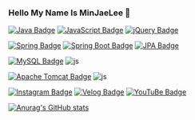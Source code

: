 ### Hello My Name Is MinJaeLee 👋

<!--
**dlalswo656/dlalswo656** is a ✨ _special_ ✨ repository because its `README.md` (this file) appears on your GitHub profile.
Here are some ideas to get you started:

- 🔭 I’m currently working on ...
- 🌱 I’m currently learning ...
- 👯 I’m looking to collaborate on ...
- 🤔 I’m looking for help with ...
- 💬 Ask me about ...
- 📫 How to reach me: ...
- 😄 Pronouns: ...
- ⚡ Fun fact: ...
-->

[![Java Badge](https://img.shields.io/badge/Java-%23ED8B00.svg?style=flat&logo=java&logoColor=white)](https://www.java.com/) [![JavaScript Badge](https://img.shields.io/badge/JavaScript-%23F7DF1E.svg?style=flat&logo=javascript&logoColor=black)](https://developer.mozilla.org/en-US/docs/Web/JavaScript)
[![jQuery Badge](https://img.shields.io/badge/jQuery-%230769AD.svg?style=flat&logo=jquery&logoColor=white)](https://jquery.com/)

[![Spring Badge](https://img.shields.io/badge/Spring-%236DB33F.svg?style=flat&logo=spring&logoColor=white)](https://spring.io) [![Spring Boot Badge](https://img.shields.io/badge/Spring_Boot-%236DB33F.svg?style=flat&logo=spring-boot&logoColor=white)](https://spring.io/projects/spring-boot/) [![JPA Badge](https://img.shields.io/badge/JPA-%235B69D3.svg?style=flat&logo=jpa&logoColor=white)](https://jakarta.ee/specifications/persistence/)

[![MySQL Badge](https://img.shields.io/badge/MySQL-%234479A1.svg?style=flat&logo=mysql&logoColor=white)](https://www.mysql.com/) ![js](https://img.shields.io/badge/MariaDB-003545?style=flat&logo=mysql&logoColor=white)

[![Apache Tomcat Badge](https://img.shields.io/badge/Apache_Tomcat-%23F8DC75.svg?style=flat&logo=apache-tomcat&logoColor=black)](https://tomcat.apache.org/) ![js](https://img.shields.io/badge/Linux-FCC624?style=flat&logo=linux&logoColor=black)

[![Instagram Badge](https://img.shields.io/badge/Instagram-%23E4405F?style=flat&logo=instagram&logoColor=white)](https://www.instagram.com/m.j_2ee) [![Velog Badge](https://img.shields.io/badge/Velog-%2312100E.svg?style=flat&logo=velog&logoColor=white)](https://velog.io/@dlalswo656)
[![YouTuBe Badge](https://img.shields.io/badge/YouTuBe-%23E4405F?style=flat&logo=youtube&logoColor=reg)](https://www.youtube.com/@%EC%95%84%EB%AA%B0%EB%9E%91%ED%8B%B0)

[![Anurag's GitHub stats](https://github-readme-stats.vercel.app/api?username=dlalswo656)](https://github.com/anuraghazra/github-readme-stats)

